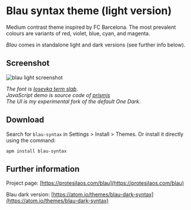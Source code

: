 # Blau syntax theme (light version)

Medium contrast theme inspired by FC Barcelona. The most prevalent colours are variants of red, violet, blue, cyan, and magenta.

*Blau* comes in standalone light and dark versions (see further info below).

## Screenshot

![blau light screenshot](https://raw.githubusercontent.com/protesilaos/prot16/master/blau/img/blau_light_sample.png)

*The font is [Iosevka term slab](https://github.com/be5invis/Iosevka)*.  
*JavaScript demo is source code of [prismjs](http://prismjs.com/)*  
*The UI is my experimental fork of the default One Dark*.

## Download

Search for `blau-syntax` in Settings > Install > Themes. Or install it directly using the command:

```shell
apm install blau-syntax
```

## Further information

Project page: [https://protesilaos.com/blau](https://protesilaos.com/blau)

Blau dark version: [https://atom.io/themes/blau-dark-syntax](https://atom.io/themes/blau-dark-syntax)

